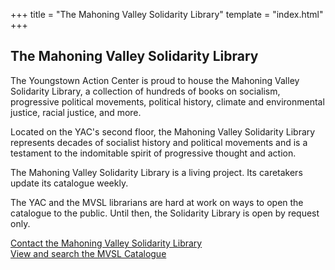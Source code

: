 +++
title = "The Mahoning Valley Solidarity Library"
template = "index.html"
+++

## The Mahoning Valley Solidarity Library

The Youngstown Action Center is proud to house the Mahoning Valley Solidarity Library, a collection of hundreds of books on socialism, progressive political movements, political history, climate and environmental justice, racial justice, and more. 

Located on the YAC's second floor, the Mahoning Valley Solidarity Library represents decades of socialist history and political movements and is a testament to the indomitable spirit of progressive thought and action.

The Mahoning Valley Solidarity Library is a living project. Its caretakers update its catalogue weekly. 

The YAC and the MVSL librarians are hard at work on ways to open the catalogue to the public. Until then, the Solidarity Library is open by request only.

[Contact the Mahoning Valley Solidarity Library](mailto:youngstownactioncenter@proton.me)  
[View and search the MVSL Catalogue](https://www.librarycat.org/lib/YoungstownActionCent)